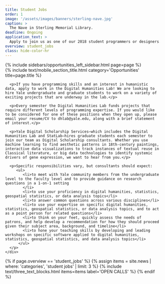 ```yaml
---
title: Student Jobs
order: 1
image: '/assets/images/banners/sterling-nave.jpg'
caption: >
  The Nave in Sterling Memorial Library.
deadline: Ongoing
application_text: >
  Apply to join us as one of our 2018 student programmers or designers.
overview: student_jobs
class: hide-color-hr
---
```


<div class='center-column'>
  <div class='two-column-container one-third-width top-text'>
    <div class='left-column'>
      {% include sidebars/opportunities_left_sidebar.html page=page %}
    </div>
    <div class='right-column'>
      {% include text/mobile_section_title.html
        category='Opportunities'
        title=page.title
      %}

      <p>If you have programming skills and an interest in humanistic data, apply to work in the Digital Humanities Lab! We are looking to hire Yale undergraduate and graduate students to work on a variety of exciting projects that are underway in the lab.</p>

      <p>Every semester the Digital Humanities Lab funds projects that require different levels of programming expertise. If you would like to be considered for one of these positions when they open up, please email your resume/CV to dhlab@yale.edu, along with a brief statement of interest.</p>

      <p>Yale Digital Scholarship Services—which includes the Digital Humanities Lab and StatLab—hires graduate students each semester to join our team as Digital Scholarship consultants. Whether you use machine learning to find aesthetic patterns in 18th-century paintings, interactive data visualizations to track instances of textual reuse in Classical literature, or big data technologies to identify systemic drivers of gene expression, we want to hear from you.</p>

      <p>Specific responsibilities vary, but consultants should expect:
         <ul>
            <li>to meet with Yale community members from the undergraduate level to the faculty level and to provide guidance on research questions in a 1-on-1 setting
            </li>
            <li>to use your proficiency in digital humanities, statistics, geospatial statistics, or data analysis topics</li>
            <li>to answer common questions across various disciplines</li>
            <li>to use your expertise on specific digital humanities, statistics, geospatial statistics, or data analysis topics, and to act as a point person for related questions</li>
            <li>to think on your feet, quickly assess the needs of patrons, and help develop a recommendation for how they should proceed given their subject area, background, and timeline</li>
            <li>to hone your teaching skills by developing and leading workshops on specific software applied to digital humanities, statistics, geospatial statistics, and data analysis topics</li>
          </ul>
      </p>
    </div>
  </div>
  {% if page.overview == 'student_jobs' %}
    {% assign items = site.news | where: 'categories', 'student jobs' | limit: 3 %}
    {% include text/three_text_blocks.html
      items=items
      label='OPEN CALLS'
    %}
  {% endif %}
  
</div>
